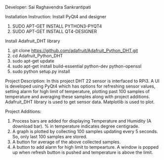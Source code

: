 Developer: Sai Raghavendra Sankrantipati

Installation Instruction:
  Install PyQt4 and designer
  1. SUDO APT-GET INSTALL PYTHON3-PYQT4
  2. SUDO APT-GET INSTALL QT4-DESIGNER
  
  Install Adafruit_DHT library
  
  1. git clone https://github.com/adafruit/Adafruit_Python_DHT.git
  2. cd Adafruit_Python_DHT
  3. sudo apt-get update
  4. sudo apt-get install build-essential python-dev python-openssl
  5. sudo python setup.py install
  
Project Description:
In this project DHT 22 sensor is interfaced to RPi3. A UI is developed using PyQt4 which has options for refreshing sensor values, setting alarm for high limit of temperature, plotting past 100 samples of temperature and averaging these samples along with project additions. Adafruit_DHT library is used to get sensor data. Matplotlib is used to plot.
  
Project Additions:
   1. Process bars are added for displaying Temperature and Humidity (A download bar). % in temperature indicates degree centigrade.
   2. A graph is plotted by collecting 100 samples updating every 5 seconds. So, only last 100 samples are stored.
   3. A button for average of the above collected samples.
   4. A button to add alarm for high limit to tempearture. A window is popped up when refresh button is pushed and temperature is above the limit.

